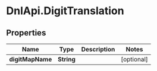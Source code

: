 # DnlApi.DigitTranslation

## Properties
Name | Type | Description | Notes
------------ | ------------- | ------------- | -------------
**digitMapName** | **String** |  | [optional] 


